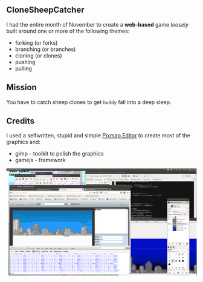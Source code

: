 ## CloneSheepCatcher

I had the entire month of November to create a **web-based** game *loosely* built around one or more of the following themes:

* forking (or forks)
* branching (or branches)
* cloning (or clones)
* pushing
* pulling

## Mission

You have to catch sheep clones to get `huddy` fall into a deep sleep.


## Credits

I used a selfwritten, stupid and simple [Pixmap Editor](http://pce.github.com/html5/pixmap.html) to create most of the graphics and:

* gimp   - toolkit to polish the graphics 
* gamejs - framework


![Screenshot](https://github.com/pce/game-off-2012/raw/master/screenshot.png)
